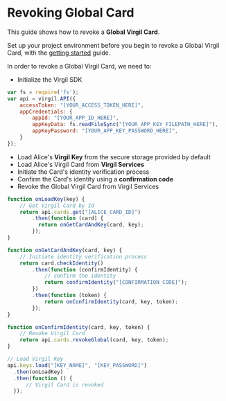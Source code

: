 # Revoking Global Card

This guide shows how to revoke a **Global Virgil Card**.

Set up your project environment before you begin to revoke a Global Virgil Card, with the [getting started](/docs/guides/configuration/client.md) guide.

In order to revoke a Global Virgil Card, we need to:

-  Initialize the Virgil SDK

```javascript
var fs = require('fs');
var api = virgil.API({
    accessToken: "[YOUR_ACCESS_TOKEN_HERE]",
    appCredentials: {
        appId: "[YOUR_APP_ID_HERE]",
        appKeyData: fs.readFileSync("[YOUR_APP_KEY_FILEPATH_HERE]"),
        appKeyPassword: "[YOUR_APP_KEY_PASSWORD_HERE]",
    }
});
```

- Load Alice's **Virgil Key** from the secure storage provided by default
- Load Alice's Virgil Card from **Virgil Services**
- Initiate the Card's identity verification process
- Confirm the Card's identity using a **confirmation code**
- Revoke the Global Virgil Card from Virgil Services

```javascript
function onLoadKey(key) {
    // Get Virgil Card by Id
    return api.cards.get("[ALICE_CARD_ID]")
        .then(function (card) {
          return onGetCardAndKey(card, key);
        });
}

function onGetCardAndKey(card, key) {
    // Initiate identity verification process
    return card.checkIdentity()
        .then(function (confirmIdentity) {
            // confirm the identity
            return confirmIdentity("[CONFIRMATION_CODE]");
        })
        .then(function (token) {
            return onConfirmIdentity(card, key, token);
        });
}

function onConfirmIdentity(card, key, token) {
    // Revoke Virgil Card
    return api.cards.revokeGlobal(card, key, token);
}

// Load Virgil Key
api.keys.load("[KEY_NAME]", "[KEY_PASSWORD]")
  .then(onLoadKey)
  .then(function () {
      // Virgil Card is revoked
  });
```
